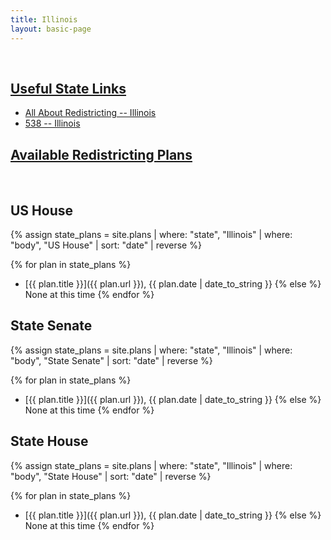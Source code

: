 ```yaml
---
title: Illinois
layout: basic-page
---
```


<br>

<u>Useful State Links</u>
---

- [All About Redistricting -- Illinois](https://redistricting.lls.edu/state/illinois/?cycle=2020&level=Congress&startdate=)
- [538 -- Illinois](https://projects.fivethirtyeight.com/redistricting-2022-maps/illinois/)


<u>Available Redistricting Plans</u>
---

<br>

US House
---
{% assign state_plans = site.plans | where: "state", "Illinois" | where: "body", "US House" | sort: "date" | reverse %}

{% for plan in state_plans %}
- [{{ plan.title }}]({{ plan.url }}), {{ plan.date | date_to_string }}
{% else %}
None at this time
{% endfor %}

State Senate
---
{% assign state_plans = site.plans | where: "state", "Illinois" | where: "body", "State Senate" | sort: "date" | reverse %}

{% for plan in state_plans %}
- [{{ plan.title }}]({{ plan.url }}), {{ plan.date | date_to_string }}
{% else %}
None at this time
{% endfor %}


State House
---
{% assign state_plans = site.plans | where: "state", "Illinois" | where: "body", "State House" | sort: "date" | reverse %}

{% for plan in state_plans %}
- [{{ plan.title }}]({{ plan.url }}), {{ plan.date | date_to_string }}
{% else %}
None at this time
{% endfor %}
